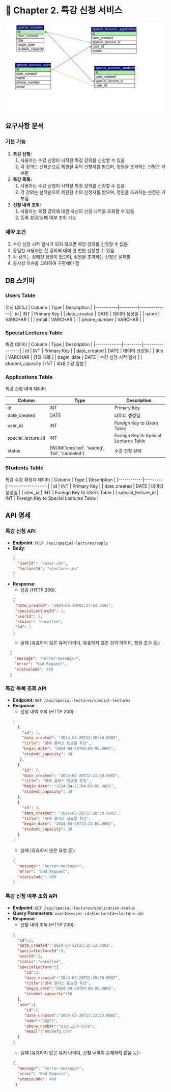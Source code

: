 # 🏫 Chapter 2. 특강 신청 서비스

<p align="center">
  <img src="https://raw.githubusercontent.com/hanghae-plus-backend/yunji-special-lectures/main/db_erd_scheme.svg" alt="ERD" />
</p>

## 요구사항 분석

### 기본 기능

<ol>
  <li>
    <strong>특강 신청:</strong>
    <ol>
      <li>사용자는 수강 신청이 시작된 특정 강의를 신청할 수 있음</li>
      <li>각 강의는 선착순으로 제한된 수의 신청자를 받으며, 정원을 초과하는 신청은 거부됨</li>
    </ol>
  </li>
  <li>
    <strong>특강 목록:</strong>
    <ol>
      <li>사용자는 수강 신청이 시작된 특정 강의를 신청할 수 있음</li>
      <li>각 강의는 선착순으로 제한된 수의 신청자를 받으며, 정원을 초과하는 신청은 거부됨</li>
    </ol>
  </li>
  <li>
      <strong>신청 내역 조회:</strong>
    <ol>
      <li>사용자는 특정 강의에 대한 자신의 신청 내역을 조회할 수 있음</li>
      <li>등록 성공/실패 여부 조회 가능</li>
    </ol>
  </li>
</ol>

### 제약 조건

 <ol>
   <li>
      수강 신청 시작 일시가 되지 않으면 해당 강의를 신청할 수 없음
    </li>
    <li>
      동일한 사용자는 한 강의에 대해 한 번만 신청할 수 있음
    </li>
   <li>
      각 강의는 정해진 정원이 있으며, 정원을 초과하는 신청은 실패함
    </li>
   <li>
      동시성 이슈를 고려하여 구현해야 함
    </li>
  </ol>

## DB 스키마

### Users Table

유저 데이터
| Column | Type | Description |
|-----------|---------|--------------|
| id | INT | Primary Key |
| date_created | DATE | 데이터 생성일 |
| name | VARCHAR | |
| email | VARCHAR | |
| phone_number | VARCHAR | |

### Special Lectures Table

특강 데이터
| Column | Type | Description |
|-------------|---------|-----------------|
| id | INT | Primary Key |
| date_created | DATE | 데이터 생성일 |
| title | VARCHAR | 강의 제목 |
| begin_date | DATE | 수강 신청 시작 일시 |
| student_capacity | INT | 최대 수강 정원 |

### Applications Table

특강 신청 내역 데이터

| Column             | Type                                           | Description                           |
| ------------------ | ---------------------------------------------- | ------------------------------------- |
| id                 | INT                                            | Primary Key                           |
| date_created       | DATE                                           | 데이터 생성일                         |
| user_id            | INT                                            | Foreign Key to Users Table            |
| special_lecture_id | INT                                            | Foreign Key to Special Lectures Table |
| status             | ENUM('enrolled', 'wating', 'fail', 'canceled') | 수강 신청 상태                        |

### Students Table

특강 수강 확정자 데이터
| Column | Type | Description |
|------------|---------|--------------------|
| id | INT | Primary Key |
| date_created | DATE | 데이터 생성일 |
| user_id | INT | Foreign Key to Users Table |
| special_lecture_id | INT | Foreign Key to Special Lectures Table |

## API 명세

### 특강 신청 API

- **Endpoint**: `POST /api/special-lectures/apply`
- **Body**:
  ```json
  {
    "userId": "<user-id>",
    "lectureId": "<lecture-id>"
  }
  ```
- **Response**:
  - 성공 (HTTP 200):
   ```json
  {
    "date_created": "2024-03-29T01:37:03.460Z",
    "specialLectureId": 1,
    "userId": 1,
    "status": "enrolled",
    "id": 1
  }
  
  ```
  - 실패 (유효하지 않은 유저 아이디, 유효하지 않은 강의 아이디, 정원 초과 등):

```json
  {
    "message": "<error-message>",
    "error": "Bad Request",
    "statusCode": 400
  }
```

### 특강 목록 조회 API

- **Endpoint**: `GET /api/special-lectures/special-lectures`
- **Response**:
  - 신청 내역 조회 (HTTP 200):
  ```json
  [
    {
      "id": 1,
      "date_created": "2024-03-28T22:20:50.000Z",
      "title": "항해 플러스 토요일 특강",
      "begin_date": "2024-04-20T04:00:00.000Z",
      "student_capacity": 30
     },
    {
      "id": 2,
      "date_created": "2024-03-28T22:21:50.000Z",
      "title": "항해 플러스 일요일 특강",
      "begin_date": "2024-04-21T04:00:00.000Z",
      "student_capacity": 30
    },
    {
      "id": 3,
      "date_created": "2024-03-28T22:20:50.000Z",
      "title": "항해 플러스 금요일 특강",
      "begin_date": "2024-03-28T23:22:00.000Z",
      "student_capacity": 30
    }
  ]

  ````
  - 실패 (유효하지 않은 요청 등):
  ```json
  {
    "message": "<error-message>",
    "error": "Bad Request",
    "statusCode": 400
  }
  ````


###  특강 신청 여부 조회 API

- **Endpoint**: `GET /api/special-lectures/application-status`
- **Query Parameters**: `userId=<user-id>&lectureId=<lecture-id>`
- **Response**:
   - 신청 내역 조회 (HTTP 200):
    ```json
    {
      "id":2,
      "date_created":"2024-03-28T23:35:12.000Z",
      "specialLectureId":3,
      "userId":1,
      "status":"enrolled",
      "specialLecture":{
         "id":3,
         "date_created":"2024-03-28T22:20:50.000Z",
         "title":"항해 플러스 토요일 특강",
         "begin_date":"2024-04-20T04:00:00.000Z",
         "student_capacity":30
      },
      "user":{
         "id":1,
         "date_created":"2024-03-28T13:22:23.000Z",
         "name":"이윤지",
         "phone_number":"010-1234-5678",
         "email":"adc@efg.com"
      }
   }
    ````
    - 실패 (유효하지 않은 유저 아이디, 신청 내역이 존재하지 않음 등):
    ```json
    {
      "message": "<error-message>",
      "error": "Bad Request",
      "statusCode": 400
     }
    ````
